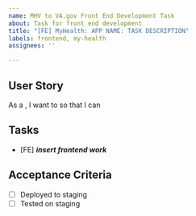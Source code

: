 ```yaml
---
name: MHV to VA.gov Front End Development Task
about: Task for front end development
title: "[FE] MyHealth: APP NAME: TASK DESCRIPTION"
labels: frontend, my-health
assignees: ''

---
```


## User Story
As a <user>, I want to <do something> so that I can <accomplish a goal>

## Tasks
- [FE] **_insert frontend  work_**

## Acceptance Criteria
- [ ] Deployed to staging
- [ ] Tested on staging
